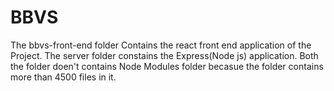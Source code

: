 # BBVS
The bbvs-front-end folder Contains the react front end application of the Project.
The server folder constains the Express(Node js) application.
Both the folder doen't contains Node Modules folder becasue the folder contains more than 4500 files in it.

